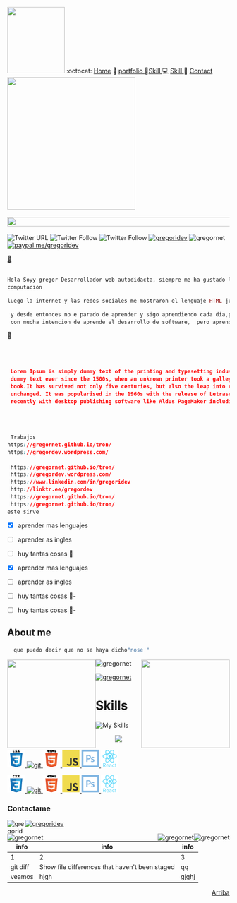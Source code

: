 
 <a name="regrego" id="regreso"></a>

<!-----------nav html ------------------->


<img src="https://pbs.twimg.com/media/Ff3Zs5NXoAA6tgt?format=png&name=small" width="130" height="150" > :octocat: <a href="#home">Home</a> :jack_o_lantern: <a href="#ancla-2">portfolio </a>:ghost:<a href="#skill">Skill </a>  :computer:
 <a href="#">Skill </a>	:iphone:  <a href="#ancla-3">Contact</a> <img src="https://pbs.twimg.com/media/FgDG9d0XwAAwWG7?format=png&name=small" width="290" height="300" >  	

 <img src="https://media.tenor.com/rC1vAt-kMCoAAAAC/line-neon.gif" width="1000" height="21" > 
 




 
 <!-- ---------------------------------------------------------------------------------------------------------->
 
 
 
 
 
  <!-- ----------------------- redes sociales ------>
 
 <img alt="Twitter URL" src="https://img.shields.io/twitter/url?color=blue&label=TWEET&logo=twitter&logoColor=blue&style=for-the-badge&url=https%3A%2F%2Ftwitter.com%2Fgregoridev"> <!----> ![Twitter Follow](https://img.shields.io/twitter/follow/gregoridev?color=blue&label=Follow%20%40gregoridev&logo=twitter&logoColor=blue&style=social)<!----> <img alt="Twitter Follow" src="https://img.shields.io/twitter/follow/gregoridev?color=blue&label=Follow%20%40gregoridev&logo=twitter&logoColor=blue&style=for-the-badge"> <!----> <a href="https://linkedin.com/in/gregoridev" target="blank"><img src="https://raw.githubusercontent.com/rahuldkjain/github-profile-readme-generator/master/src/images/icons/Social/linked-in-alt.svg" alt="gregoridev" height="30" width="40" /></a> <!---->  <img src="https://komarev.com/ghpvc/?username=gregornet&label=Profile%20views&color=0e75b6&style=flat" alt="gregornet" /> <!---->
 <a href="https://paypal.me/gregoridev" rel="no follow"><img src="https://camo.githubusercontent.com/a18b4bf3a695fb7a3c6eff91238fe45862849a8b38ffe492764d33fc73036de2/68747470733a2f2f696f6e69636162697a61752e6769746875622e696f2f6261646765732f70617970616c2e737667" alt="paypal.me/gregoridev" data-canonical-src="https://ionicabizau.github.io/badges/paypal.svg" style="max-width: 100%;">
 
 
 
  <!-- --------------------------------------------------------------------------------------------------------------------------------------->

 <!-- presentacion  -->
 
:maple_leaf:
```python

Hola Soyy gregor Desarrollador web autodidacta, siempre me ha gustado la tecnologia ,lo queme me llevo a aprender 
computación
```
 
 ```ruby
 luego la internet y las redes sociales me mostraron el lenguaje HTML junto al CSS fue asi como descubri la programacion
 
 ```
 
```css
 y desde entonces no e parado de aprender y sigo aprendiendo cada dia,por ahora estoy enfocado en el desarrollo web pero 
 con mucha intencion de aprende el desarrollo de software,  pero aprender varios lenguajes 


```
 :fallen_leaf:
 


 
 <!--------------------------------------------------------------------------------------------------------------------------------------------------------- -->

```json


 
 Lorem Ipsum is simply dummy text of the printing and typesetting industry.Lorem Ipsum has been the industry's standard
 dummy text ever since the 1500s, when an unknown printer took a galley of type and scrambled it to make a type specimen 
 book.It has survived not only five centuries, but also the leap into electronic typesetting, remaining essentially 
 unchanged. It was popularised in the 1960s with the release of Letraset sheets containing Lorem Ipsum passages,and more 
 recently with desktop publishing software like Aldus PageMaker including versions of Lorem Ipsum.
 
  
```


 <!-- Js aun no defino para que usarlo -->


```css

 Trabajos 
https://gregornet.github.io/tron/
https://gregordev.wordpress.com/
 
 https://gregornet.github.io/tron/   
 https://gregordev.wordpress.com/     
 https://www.linkedin.com/in/gregoridev         
 http://linktr.ee/gregordev         
 https://gregornet.github.io/tron/    
 https://gregornet.github.io/tron/  
este sirve


```



      


- [x] aprender mas lenguajes 
- [ ] aprender as ingles
- [ ] huy tantas cosas :tada:
- [x] aprender mas lenguajes 
- [ ] aprender as ingles
- [ ] huy tantas cosas :tada:- 
- [ ] huy tantas cosas :tada:- 







 <a name="home" id="Home "></a> 
 



## About me








```ruby
  que puedo decir que no se haya dicho"nose "
```
 





<div> <img align="left" src="https://octodex.github.com/images/daftpunktocat-guy.gif" width="200" height="200" >

 <img align="right" src="https://octodex.github.com/images/daftpunktocat-thomas.gif" width="200" height="200" >


</div>



<p align="left"> <img src="https://komarev.com/ghpvc/?username=gregornet&label=Profile%20views&color=0e75b6&style=flat" alt="gregornet" /> </p>
  <a name="skill" id="Skill "></a>

<p align="left"> <a href="https://github.com/ryo-ma/github-profile-trophy"><img src="https://github-profile-trophy.vercel.app/?username=gregornet" alt="gregornet" /></a> </p>



 

 <!--My skills   -->


 
 <h1 align="left">Skills</h1>
 
 ![My Skills](https://skillicons.dev/icons?i=html,css,js,nodejs,react,git,github&theme=dark&perline=1)
 
 
 <p align="center"><img src="https://skillicons.dev/icons?i=html,css,js,git,github" />
  </a>
</p>
 
 

 
<p align="left"> <a href="https://www.w3schools.com/css/" target="_blank" rel="noreferrer"> <img src="https://raw.githubusercontent.com/devicons/devicon/master/icons/css3/css3-original-wordmark.svg" alt="css3" width="40" height="40"/> </a> <a href="https://git-scm.com/" target="_blank" rel="noreferrer"> <img src="https://www.vectorlogo.zone/logos/git-scm/git-scm-icon.svg" alt="git" width="40" height="40"/> </a> <a href="https://www.w3.org/html/" target="_blank" rel="noreferrer"> <img src="https://raw.githubusercontent.com/devicons/devicon/master/icons/html5/html5-original-wordmark.svg" alt="html5" width="40" height="40"/> </a> <a href="https://developer.mozilla.org/en-US/docs/Web/JavaScript" target="_blank" rel="noreferrer"> <img src="https://raw.githubusercontent.com/devicons/devicon/master/icons/javascript/javascript-original.svg" alt="javascript" width="40" height="40"/> </a> <a href="https://www.photoshop.com/en" target="_blank" rel="noreferrer"> <img src="https://raw.githubusercontent.com/devicons/devicon/master/icons/photoshop/photoshop-line.svg" alt="photoshop" width="40" height="40"/> </a> <a href="https://reactjs.org/" target="_blank" rel="noreferrer"> <img src="https://raw.githubusercontent.com/devicons/devicon/master/icons/react/react-original-wordmark.svg" alt="react" width="40" height="40"/> </a> </p>




 <!-- link ocultos aun no defino para que usarlo -->
 
 

 <a name="ancla-2" id="kkkk "></a> 
 
 
  <!------------------------------- -->
 
 <p align="left"> <a href="https://www.w3schools.com/css/" target="_blank" rel="noreferrer"> <img src="https://raw.githubusercontent.com/devicons/devicon/master/icons/css3/css3-original-wordmark.svg" alt="css3" width="40" height="40"/> </a> <a href="https://git-scm.com/" target="_blank" rel="noreferrer"> <img src="https://www.vectorlogo.zone/logos/git-scm/git-scm-icon.svg" alt="git" width="40" height="40"/> </a> <a href="https://www.w3.org/html/" target="_blank" rel="noreferrer"> <img src="https://raw.githubusercontent.com/devicons/devicon/master/icons/html5/html5-original-wordmark.svg" alt="html5" width="40" height="40"/> </a> <a href="https://developer.mozilla.org/en-US/docs/Web/JavaScript" target="_blank" rel="noreferrer"> <img src="https://raw.githubusercontent.com/devicons/devicon/master/icons/javascript/javascript-original.svg" alt="javascript" width="40" height="40"/> </a> <a href="https://www.photoshop.com/en" target="_blank" rel="noreferrer"> <img src="https://raw.githubusercontent.com/devicons/devicon/master/icons/photoshop/photoshop-line.svg" alt="photoshop" width="40" height="40"/> </a> <a href="https://reactjs.org/" target="_blank" rel="noreferrer"> <img src="https://raw.githubusercontent.com/devicons/devicon/master/icons/react/react-original-wordmark.svg" alt="react" width="40" height="40"/> </a> </p>








 <!-------------------------------------------------------------------------------------------------------------------------------------------------->


 <a name="ancla-3" id="Contact"></a> 
 
  <!------------------contact------->
 
### Contactame
 

 
 <a href="https://twitter.com/gregoridev" target="blank"><img align="left" src="https://raw.githubusercontent.com/rahuldkjain/github-profile-readme-generator/master/src/images/icons/Social/twitter.svg" alt="gregoridev" height="30" width="40" /></a> <p align="left"> <a href="https://twitter.com/gregoridev" target="blank"><img src="https://img.shields.io/twitter/follow/gregoridev?logo=twitter&style=for-the-badge" alt="gregoridev" /></a> </p>
 
 
  <!-------------------------------------------------------------------------------------------------------------------------------------------------->
 
 
 
 
  <a name="ancla-4" id="Stats"></a> 
 
 
 
 
 
 
 
 
 
   <!----------------------stats--->
 
  <div align="right"> 
 
 <p><img align="right" src="https://github-readme-stats.vercel.app/api/top-langs?username=gregornet&show_icons=true&locale=en&layout=compact" alt="gregornet" /></p>
   </div> 

 
 <div align="right"> 
<p><img align="right" src="https://github-readme-stats.vercel.app/api?username=gregornet&show_icons=true&locale=en" alt="gregornet" /></p>

</div> 
 
 
<div align="left"> 

<p><img align="left" src="https://github-readme-streak-stats.herokuapp.com/?user=gregornet&" alt="gregornet" /></p>

</div> 
 
   
   
 
 <!-------------------------------------------------------------------------------------------------------------------------------------------------->
 
 
  | info    |info         |info       
| ---     | ---         |         --
| 1       |           2 |  3
| git diff | Show file differences that haven't been staged | qq
|veamos    |  hjgh      |        gjghj    
   
   
 <div align="right" > 
  
  <a  href="#regreso">Arriba</a>
 
 
 </div>
 
 

<!--
**gregornet/gregornet** is a ✨ _special_ ✨ repository because its `README.md` (this file) appears on your GitHub profile.

Here are some ideas to get you started:

- 🔭 I’m currently working on ...
- 🌱 I’m currently learning ...
- 👯 I’m looking to collaborate on ...
- 🤔 I’m looking for help with ...
- 💬 Ask me about ...
- 📫 How to reach me: ...
- 😄 Pronouns: ...
- ⚡ Fun fact: ...
-->

